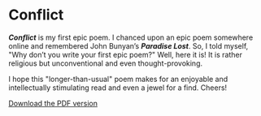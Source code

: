 # Conflict

***Conflict*** is my first epic poem. I chanced upon an epic poem
somewhere online and remembered John Bunyan’s ***Paradise Lost***. So, I
told myself, "Why don’t you write your first epic poem?" Well, here it
is! It is rather religious but unconventional and even
thought-provoking.

I hope this "longer-than-usual" poem makes for an enjoyable and
intellectually stimulating read and even a jewel for a find. Cheers!

[Download the PDF version](https://github.com/sneurocode/conflict/blob/master/docs/_main.pdf)

